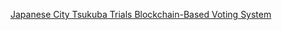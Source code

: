 [Japanese City Tsukuba Trials Blockchain-Based Voting System](https://cointelegraph.com/news/japanese-city-tsukuba-trials-blockchain-based-voting-system)